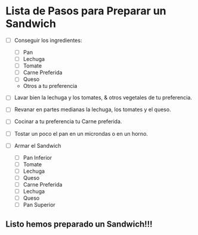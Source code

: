 
# Lista de Pasos para Preparar un Sandwich

- [ ] Conseguir los ingredientes:
  - [ ] Pan
  - [ ] Lechuga
  - [ ] Tomate
  - [ ] Carne Preferida
  - [ ] Queso
  - Otros a tu preferencia

- [ ] Lavar bien la lechuga y los tomates, & otros vegetales de tu preferencia.
- [ ] Revanar en partes medianas la lechuga, los tomates y el queso.
- [ ] Cocinar a tu preferencia tu Carne preferida.
- [ ] Tostar un poco el pan en un microndas o en un horno. 
- [ ] Armar el Sandwich
  - [ ] Pan Inferior
  - [ ] Tomate
  - [ ] Lechuga 
  - [ ] Queso
  - [ ] Carne Preferida
  - [ ] Lechuga 
  - [ ] Queso
  - [ ] Pan Superior

## Listo hemos preparado un Sandwich!!!
